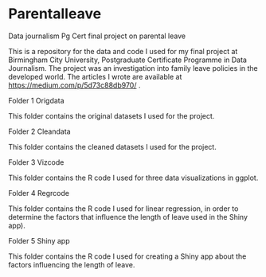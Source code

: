 # Parentalleave
Data journalism Pg Cert final project on parental leave

This is a repository for the data and code I used for my final project at Birmingham City University, Postgraduate Certificate Programme in Data Journalism. The project was an investigation into family leave policies in the developed world. The articles I wrote are available at https://medium.com/p/5d73c88db970/ . 

Folder 1 Origdata

This folder contains the original datasets I used for the project. 

Folder 2 Cleandata

This folder contains the cleaned datasets I used for the project. 

Folder 3 Vizcode

This folder contains the R code I used for three data visualizations in ggplot. 

Folder 4 Regrcode

This folder contains the R code I used for linear regression, in order to determine the factors that influence the length of leave used in the Shiny app). 

Folder 5 Shiny app

This folder contains the R code I used for creating a Shiny app about the factors influencing the length of leave. 

